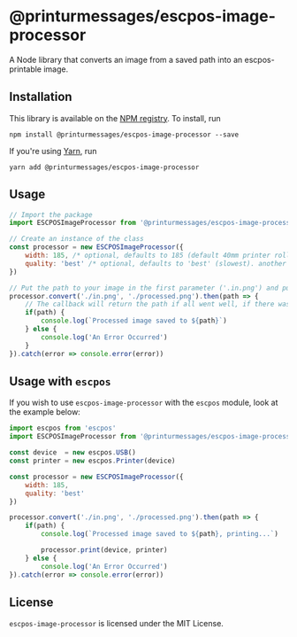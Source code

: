 # @printurmessages/escpos-image-processor
A Node library that converts an image from a saved path into an escpos-printable image.

## Installation
This library is available on the [NPM registry](https://www.npmjs.com/package/@printurmessages/escpos-image-processor). To install, run

```
npm install @printurmessages/escpos-image-processor --save
```
If you're using [Yarn](https://yarnpkg.com), run
```
yarn add @printurmessages/escpos-image-processor
```

## Usage

```javascript
// Import the package
import ESCPOSImageProcessor from '@printurmessages/escpos-image-processor'

// Create an instance of the class
const processor = new ESCPOSImageProcessor({
    width: 185, /* optional, defaults to 185 (default 40mm printer roll width in px) */
    quality: 'best' /* optional, defaults to 'best' (slowest). another option is 'good', which is faster but produces worse results */
})

// Put the path to your image in the first parameter ('.in.png') and put the location where the image should be saved in the second parameter ('./processed.png').
processor.convert('./in.png', './processed.png').then(path => {
    // The callback will return the path if all went well, if there was an error it will return 'false'.
    if(path) {
        console.log(`Processed image saved to ${path}`)
    } else {
        console.log('An Error Occurred')
    }
}).catch(error => console.error(error))
```
## Usage with `escpos`
If you wish to use `escpos-image-processor` with the `escpos` module, look at the example below:

```javascript
import escpos from 'escpos'
import ESCPOSImageProcessor from '@printurmessages/escpos-image-processor'

const device  = new escpos.USB()
const printer = new escpos.Printer(device)

const processor = new ESCPOSImageProcessor({
    width: 185,
    quality: 'best'
})

processor.convert('./in.png', './processed.png').then(path => {
    if(path) {
        console.log(`Processed image saved to ${path}, printing...`)

        processor.print(device, printer)
    } else {
        console.log('An Error Occurred')
}).catch(error => console.error(error))
```

## License
`escpos-image-processor` is licensed under the MIT License.
